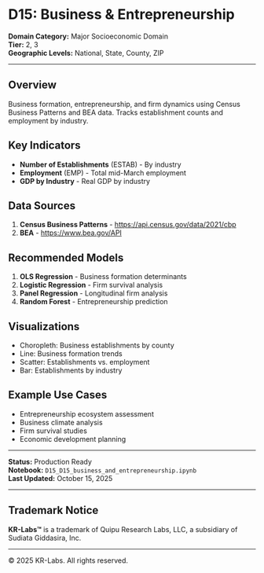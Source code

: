 # D15: Business & Entrepreneurship

**Domain Category:** Major Socioeconomic Domain  
**Tier:** 2, 3  
**Geographic Levels:** National, State, County, ZIP

---

## Overview

Business formation, entrepreneurship, and firm dynamics using Census Business Patterns and BEA data. Tracks establishment counts and employment by industry.

## Key Indicators

- **Number of Establishments** (ESTAB) - By industry
- **Employment** (EMP) - Total mid-March employment
- **GDP by Industry** - Real GDP by industry

## Data Sources

1. **Census Business Patterns** - https://api.census.gov/data/2021/cbp
2. **BEA** - https://www.bea.gov/API

## Recommended Models

1. **OLS Regression** - Business formation determinants
2. **Logistic Regression** - Firm survival analysis
3. **Panel Regression** - Longitudinal firm analysis
4. **Random Forest** - Entrepreneurship prediction

## Visualizations

- Choropleth: Business establishments by county
- Line: Business formation trends
- Scatter: Establishments vs. employment
- Bar: Establishments by industry

## Example Use Cases

- Entrepreneurship ecosystem assessment
- Business climate analysis
- Firm survival studies
- Economic development planning

---

**Status:** Production Ready  
**Notebook:** `D15_D15_business_and_entrepreneurship.ipynb`  
**Last Updated:** October 15, 2025

---

## Trademark Notice

**KR-Labs™** is a trademark of Quipu Research Labs, LLC, a subsidiary of Sudiata Giddasira, Inc.

---

© 2025 KR-Labs. All rights reserved.
